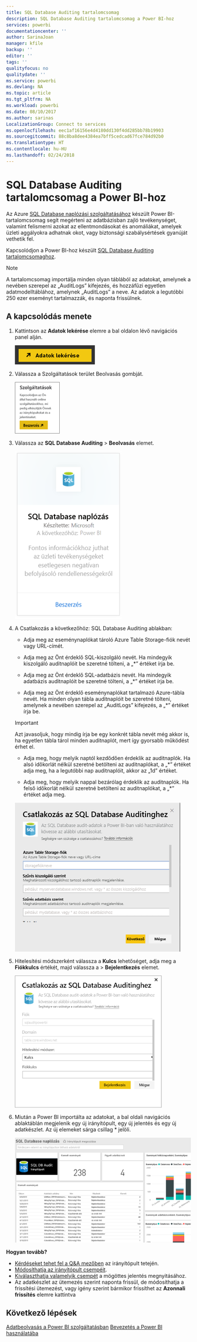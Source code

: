 ```yaml
---
title: SQL Database Auditing tartalomcsomag
description: SQL Database Auditing tartalomcsomag a Power BI-hoz
services: powerbi
documentationcenter: ''
author: SarinaJoan
manager: kfile
backup: ''
editor: ''
tags: ''
qualityfocus: no
qualitydate: ''
ms.service: powerbi
ms.devlang: NA
ms.topic: article
ms.tgt_pltfrm: NA
ms.workload: powerbi
ms.date: 08/10/2017
ms.author: sarinas
LocalizationGroup: Connect to services
ms.openlocfilehash: eec1af16156e4d4180dd130f4dd285bb78b19903
ms.sourcegitcommit: 88c8ba8dee4384ea7bff5cedcad67fce784d92b0
ms.translationtype: HT
ms.contentlocale: hu-HU
ms.lasthandoff: 02/24/2018
---
```

# <a name="sql-database-auditing-content-pack-for-power-bi"></a>SQL Database Auditing tartalomcsomag a Power BI-hoz
Az Azure [SQL Database naplózási szolgáltatásához](http://azure.microsoft.com/documentation/articles/sql-database-auditing-get-started/) készült Power BI-tartalomcsomag segít megérteni az adatbázisban zajló tevékenységet, valamint felismerni azokat az ellentmondásokat és anomáliákat, amelyek üzleti aggályokra adhatnak okot, vagy biztonsági szabálysértések gyanúját vethetik fel. 

Kapcsolódjon a Power BI-hoz készült [SQL Database Auditing tartalomcsomaghoz](https://app.powerbi.com/getdata/services/sql-db-auditing).

>[!NOTE]
>A tartalomcsomag importálja minden olyan táblából az adatokat, amelynek a nevében szerepel az „AuditLogs” kifejezés, és hozzáfűzi egyetlen adatmodelltáblához, amelynek „AuditLogs” a neve. Az adatok a legutóbbi 250 ezer eseményt tartalmazzák, és naponta frissülnek.

## <a name="how-to-connect"></a>A kapcsolódás menete
1. Kattintson az **Adatok lekérése** elemre a bal oldalon lévő navigációs panel alján.
   
   ![](media/service-connect-to-azure-sql-database-auditing/pbi_getdata.png) 
2. Válassza a Szolgáltatások terület Beolvasás gombját.
   
   ![](media/service-connect-to-azure-sql-database-auditing/pbi_getservices.png) 
3. Válassza az **SQL Database Auditing** \> **Beolvasás** elemet.
   
   ![](media/service-connect-to-azure-sql-database-auditing/sqldbaudit.png)
4. A Csatlakozás a következőhöz: SQL Database Auditing ablakban:
   
   - Adja meg az eseménynaplókat tároló Azure Table Storage-fiók nevét vagy URL-címét.
   
   - Adja meg az Önt érdeklő SQL-kiszolgáló nevét. Ha mindegyik kiszolgáló auditnaplóit be szeretné tölteni, a „\*” értéket írja be.
   
   - Adja meg az Önt érdeklő SQL-adatbázis nevét. Ha mindegyik adatbázis auditnaplóit be szeretné tölteni, a „\*” értéket írja be.
   
   - Adja meg az Önt érdeklő eseménynaplókat tartalmazó Azure-tábla nevét. Ha minden olyan tábla auditnaplóit be szeretné tölteni, amelynek a nevében szerepel az „AuditLogs” kifejezés, a „\*” értéket írja be.
   
   >[!IMPORTANT]
   >Azt javasoljuk, hogy mindig írja be egy konkrét tábla nevét még akkor is, ha egyetlen tábla tárol minden auditnaplót, mert így gyorsabb működést érhet el.
   
   - Adja meg, hogy melyik naptól kezdődően érdeklik az auditnaplók. Ha alsó időkorlát nélkül szeretné betölteni az auditnaplókat, a „\*” értéket adja meg, ha a legutóbbi nap auditnaplóit, akkor az „1d” értéket.
   
   - Adja meg, hogy melyik nappal bezárólag érdeklik az auditnaplók. Ha felső időkorlát nélkül szeretné betölteni az auditnaplókat, a „\*” értéket adja meg.
   
   ![](media/service-connect-to-azure-sql-database-auditing/dbauditing_param.png)
5. Hitelesítési módszerként válassza a **Kulcs** lehetőséget, adja meg a **Fiókkulcs** értékét, majd válassza a \> **Bejelentkezés** elemet.
   
   ![](media/service-connect-to-azure-sql-database-auditing/pbi_sqlauditing3.png)
6. Miután a Power BI importálta az adatokat, a bal oldali navigációs ablaktáblán megjelenik egy új irányítópult, egy új jelentés és egy új adatkészlet. Az új elemeket sárga csillag \* jelöli.
   
   ![](media/service-connect-to-azure-sql-database-auditing/pbi_sqldbauditingnewdash.png)

**Hogyan tovább?**

* [Kérdéseket tehet fel a Q&A mezőben](power-bi-q-and-a.md) az irányítópult tetején.
* [Módosíthatja az irányítópult csempéit](service-dashboard-edit-tile.md).
* [Kiválaszthatja valamelyik csempét](service-dashboard-tiles.md) a mögöttes jelentés megnyitásához.
* Az adatkészlet az ütemezés szerint naponta frissül, de módosíthatja a frissítési ütemezést, vagy igény szerint bármikor frissíthet az **Azonnali frissítés** elemre kattintva

## <a name="next-steps"></a>Következő lépések
[Adatbeolvasás a Power BI szolgáltatásban](service-get-data.md)
[Bevezetés a Power BI használatába](service-get-started.md)
